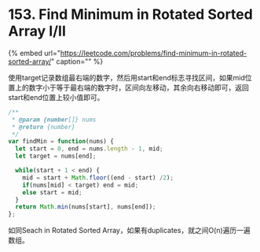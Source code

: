 # 153. Find Minimum in Rotated Sorted Array I/II

{% embed url="https://leetcode.com/problems/find-minimum-in-rotated-sorted-array/" caption="" %}

使用target记录数组最右端的数字，然后用start和end标志寻找区间，如果mid位置上的数字小于等于最右端的数字时，区间向左移动，其余向右移动即可，返回start和end位置上较小值即可。

```javascript
/**
 * @param {number[]} nums
 * @return {number}
 */
var findMin = function(nums) {
  let start = 0, end = nums.length - 1, mid;
  let target = nums[end];

  while(start + 1 < end) {
    mid = start + Math.floor((end - start) /2);
    if(nums[mid] < target) end = mid;
    else start = mid;
  }
  return Math.min(nums[start], nums[end]);
};
```

如同Seach in Rotated Sorted Array，如果有duplicates，就之间O\(n\)遍历一遍数组。

